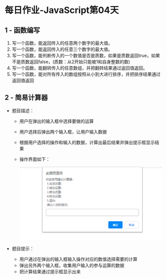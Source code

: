 # 每日作业-JavaScript第04天

## 1 - 函数编写

1. 写一个函数，能返回传入的任意两个数字的最大值。
2. 写一个函数，能返回传入的任意三个数字的最大值。
3. 写一个函数，能判断传入的一个数值是否是质数，如果是质数返回true，如果不是质数返回false，(质数：从2开始只能被1和自身整数的数)
4. 写一个函数，能翻转传入的任意数组，并把翻转结果通过返回值返回。
5. 写一个函数，能对所有传入的数组按照从小到大进行排序，并把排序结果通过返回值返回

## 2 - 简易计算器

- 题目描述：

  - 用户在弹出的输入框中选择要做的运算

  - 用户选择后弹出两个输入框，让用户输入数据

  - 根据用户选择的操作和输入的数据，计算出最后结果并弹出提示框显示结果

  - 操作界面如下：

    ![](images\4.gif)

- 题目提示：

  - 用户通过在弹出的输入框输入操作对应的数值选择需要的计算
  - 弹出另外两个输入框，收集用户输入的参与运算的数据
  - 把计算结果通过提示框显示出来